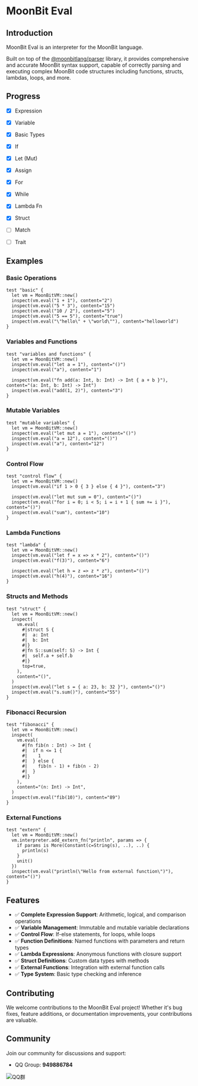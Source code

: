 # MoonBit Eval

## Introduction
MoonBit Eval is an interpreter for the MoonBit language.

Built on top of the [@moonbitlang/parser](https://github.com/moonbitlang/parser) library, it provides comprehensive and accurate MoonBit syntax support, capable of correctly parsing and executing complex MoonBit code structures including functions, structs, lambdas, loops, and more.


## Progress
- [x] Expression
- [x] Variable
- [x] Basic Types
- [x] If
- [x] Let (Mut)
- [x] Assign
- [x] For
- [x] While
- [x] Lambda Fn
- [X] Struct
- [ ] Match
- [ ] Trait


## Examples

### Basic Operations
```moonbit
test "basic" {
  let vm = MoonBitVM::new()
  inspect(vm.eval("1 + 1"), content="2")
  inspect(vm.eval("5 * 3"), content="15")
  inspect(vm.eval("10 / 2"), content="5")
  inspect(vm.eval("5 == 5"), content="true")
  inspect(vm.eval("\"hello\" + \"world\""), content="helloworld")
}
```

### Variables and Functions
```moonbit
test "variables and functions" {
  let vm = MoonBitVM::new()
  inspect(vm.eval("let a = 1"), content="()")
  inspect(vm.eval("a"), content="1")
  
  inspect(vm.eval("fn add(a: Int, b: Int) -> Int { a + b }"), content="(a: Int, b: Int) -> Int")
  inspect(vm.eval("add(1, 2)"), content="3")
}
```

### Mutable Variables
```moonbit
test "mutable variables" {
  let vm = MoonBitVM::new()
  inspect(vm.eval("let mut a = 1"), content="()")
  inspect(vm.eval("a = 12"), content="()")
  inspect(vm.eval("a"), content="12")
}
```

### Control Flow
```moonbit
test "control flow" {
  let vm = MoonBitVM::new()
  inspect(vm.eval("if 1 > 0 { 3 } else { 4 }"), content="3")
  
  inspect(vm.eval("let mut sum = 0"), content="()")
  inspect(vm.eval("for i = 0; i < 5; i = i + 1 { sum += i }"), content="()")
  inspect(vm.eval("sum"), content="10")
}
```

### Lambda Functions
```moonbit
test "lambda" {
  let vm = MoonBitVM::new()
  inspect(vm.eval("let f = x => x * 2"), content="()")
  inspect(vm.eval("f(3)"), content="6")
  
  inspect(vm.eval("let h = z => z * z"), content="()")
  inspect(vm.eval("h(4)"), content="16")
}
```

### Structs and Methods
```moonbit
test "struct" {
  let vm = MoonBitVM::new()
  inspect(
    vm.eval(
      #|struct S { 
      #|  a: Int
      #|  b: Int
      #|}
      #|fn S::sum(self: S) -> Int {
      #|  self.a + self.b
      #|}
      top=true,
    ),
    content="()",
  )
  inspect(vm.eval("let s = { a: 23, b: 32 }"), content="()")
  inspect(vm.eval("s.sum()"), content="55")
}
```

### Fibonacci Recursion
```moonbit
test "fibonacci" {
  let vm = MoonBitVM::new()
  inspect(
    vm.eval(
      #|fn fib(n : Int) -> Int {
      #|  if n <= 1 {
      #|    1
      #|  } else {
      #|    fib(n - 1) + fib(n - 2)
      #|  }
      #|}
    ),
    content="(n: Int) -> Int",
  )
  inspect(vm.eval("fib(10)"), content="89")
}
```

### External Functions
```moonbit
test "extern" {
  let vm = MoonBitVM::new()
  vm.interpreter.add_extern_fn("println", params => {
    if params is More(Constant(c=String(s), ..), ..) {
      println(s)
    }
    unit()
  })
  inspect(vm.eval("println(\"Hello from external function\")"), content="()")
}
```


## Features

- ✅ **Complete Expression Support**: Arithmetic, logical, and comparison operations
- ✅ **Variable Management**: Immutable and mutable variable declarations
- ✅ **Control Flow**: If-else statements, for loops, while loops
- ✅ **Function Definitions**: Named functions with parameters and return types
- ✅ **Lambda Expressions**: Anonymous functions with closure support
- ✅ **Struct Definitions**: Custom data types with methods
- ✅ **External Functions**: Integration with external function calls
- ✅ **Type System**: Basic type checking and inference

## Contributing

We welcome contributions to the MoonBit Eval project! Whether it's bug fixes, feature additions, or documentation improvements, your contributions are valuable.

## Community

Join our community for discussions and support:
- QQ Group: **949886784**

![QQ群](qrcode.jpg)
